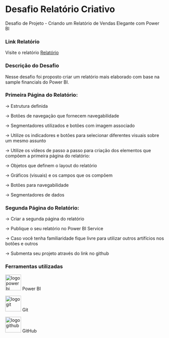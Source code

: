 # Desafio Relatório Criativo
Desafio de Projeto -  Criando um Relatório de Vendas Elegante com Power BI

### Link Relatório

Visite o relatório [Relatório](https://app.powerbi.com/links/QQaIuR9cC-?ctid=6c60811c-739e-4044-a1d3-8c56a8a50c87&pbi_source=linkShare)

### Descrição do Desafio

Nesse desafio foi proposto criar um relatório mais elaborado com base na sample financials do Power BI. 

### Primeira Página do Relatório:

-> Estrutura definida 

-> Botões de navegação que fornecem navegabilidade 

-> Segmentadores utilizados e botões com imagem associado 

-> Utilize os indicadores e botões para selecionar diferentes visuais sobre um mesmo assunto 

 

-> Utilize os vídeos de passo a passo para criação dos elementos que compõem a primeira página do relatório: 

-> Objetos que definem o layout do relatório 

-> Gráficos (visuais) e os campos que os compõem 

-> Botões para navegabilidade 

-> Segmentadores de dados 


### Segunda Página do Relatório: 

-> Criar a segunda página do relatório 

-> Publique o seu relatório no Power BI Service 

-> Caso você tenha familiaridade fique livre para utilizar outros artifícios nos botões e outros 

-> Submenta seu projeto através do link no github 


### Ferramentas utilizadas

 <img src="https://th.bing.com/th/id/OIP.Y2cMLBWXZ3YA0cAP4NwOGgHaHa?pid=ImgDet&rs=1" alt="logo power bi" width="50" height="50"> Power BI

 <img src="https://wallpapercave.com/wp/wp3082278.jpg" alt="logo git" width="50" height="50"> Git

 <img src="https://th.bing.com/th/id/OIP.FZGVRUnLT0WHCUnE3lPNrwAAAA?pid=ImgDet&rs=1" alt="logo github" width="50" height="50"> GitHub

 
